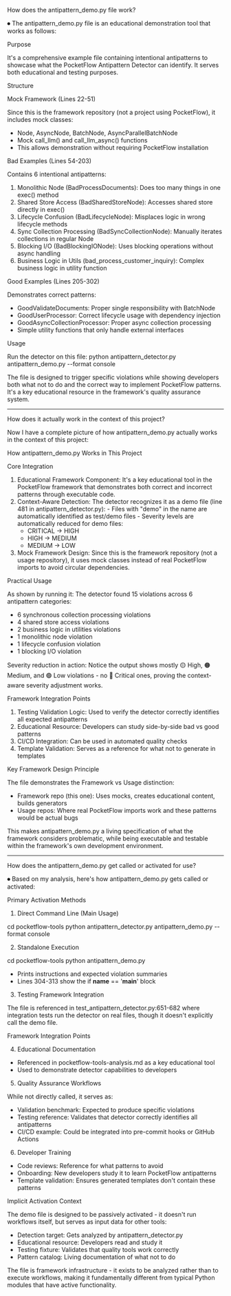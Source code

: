 How does the antipattern_demo.py file work?

⏺ The antipattern_demo.py file is an educational demonstration tool that works
  as follows:

  Purpose

  It's a comprehensive example file containing intentional antipatterns to
  showcase what the PocketFlow Antipattern Detector can identify. It serves
  both educational and testing purposes.

  Structure

  Mock Framework (Lines 22-51)

  Since this is the framework repository (not a project using PocketFlow), it
  includes mock classes:
  - Node, AsyncNode, BatchNode, AsyncParallelBatchNode
  - Mock call_llm() and call_llm_async() functions
  - This allows demonstration without requiring PocketFlow installation

  Bad Examples (Lines 54-203)

  Contains 6 intentional antipatterns:

  1. Monolithic Node (BadProcessDocuments): Does too many things in one exec()
  method
  2. Shared Store Access (BadSharedStoreNode): Accesses shared store directly
  in exec()
  3. Lifecycle Confusion (BadLifecycleNode): Misplaces logic in wrong lifecycle
   methods
  4. Sync Collection Processing (BadSyncCollectionNode): Manually iterates
  collections in regular Node
  5. Blocking I/O (BadBlockingIONode): Uses blocking operations without async
  handling
  6. Business Logic in Utils (bad_process_customer_inquiry): Complex business
  logic in utility function

  Good Examples (Lines 205-302)

  Demonstrates correct patterns:
  - GoodValidateDocuments: Proper single responsibility with BatchNode
  - GoodUserProcessor: Correct lifecycle usage with dependency injection
  - GoodAsyncCollectionProcessor: Proper async collection processing
  - Simple utility functions that only handle external interfaces

  Usage

  Run the detector on this file: python antipattern_detector.py 
  antipattern_demo.py --format console

  The file is designed to trigger specific violations while showing developers
  both what not to do and the correct way to implement PocketFlow patterns.
  It's a key educational resource in the framework's quality assurance system.

---

How does it actually work in the context of this project?

Now I have a complete picture of how antipattern_demo.py actually works in
  the context of this project:

  How antipattern_demo.py Works in This Project

  Core Integration

  1. Educational Framework Component: It's a key educational tool in the
  PocketFlow framework that demonstrates both correct and incorrect patterns
  through executable code.
  2. Context-Aware Detection: The detector recognizes it as a demo file (line
  481 in antipattern_detector.py):
    - Files with "demo" in the name are automatically identified as test/demo
  files
    - Severity levels are automatically reduced for demo files:
        - CRITICAL → HIGH
      - HIGH → MEDIUM
      - MEDIUM → LOW
  3. Mock Framework Design: Since this is the framework repository (not a usage
   repository), it uses mock classes instead of real PocketFlow imports to
  avoid circular dependencies.

  Practical Usage

  As shown by running it: The detector found 15 violations across 6 antipattern
   categories:
  - 6 synchronous collection processing violations
  - 4 shared store access violations
  - 2 business logic in utilities violations
  - 1 monolithic node violation
  - 1 lifecycle confusion violation
  - 1 blocking I/O violation

  Severity reduction in action: Notice the output shows mostly 🟡 High, 🟠 
  Medium, and 🟢 Low violations - no 🔴 Critical ones, proving the
  context-aware severity adjustment works.

  Framework Integration Points

  1. Testing Validation Logic: Used to verify the detector correctly identifies
   all expected antipatterns
  2. Educational Resource: Developers can study side-by-side bad vs good
  patterns
  3. CI/CD Integration: Can be used in automated quality checks
  4. Template Validation: Serves as a reference for what not to generate in
  templates

  Key Framework Design Principle

  The file demonstrates the Framework vs Usage distinction:
  - Framework repo (this one): Uses mocks, creates educational content, builds
  generators
  - Usage repos: Where real PocketFlow imports work and these patterns would be
   actual bugs

  This makes antipattern_demo.py a living specification of what the framework
  considers problematic, while being executable and testable within the
  framework's own development environment.

---

How does the antipattern_demo.py get called or activated for use?

⏺ Based on my analysis, here's how antipattern_demo.py gets called or
  activated:

  Primary Activation Methods

  1. Direct Command Line (Main Usage)

  cd pocketflow-tools
  python antipattern_detector.py antipattern_demo.py --format console

  2. Standalone Execution

  cd pocketflow-tools
  python antipattern_demo.py
  - Prints instructions and expected violation summaries
  - Lines 304-313 show the if __name__ == '__main__' block

  3. Testing Framework Integration

  The file is referenced in test_antipattern_detector.py:651-682 where
  integration tests run the detector on real files, though it doesn't
  explicitly call the demo file.

  Framework Integration Points

  4. Educational Documentation

  - Referenced in pocketflow-tools-analysis.md as a key educational tool
  - Used to demonstrate detector capabilities to developers

  5. Quality Assurance Workflows

  While not directly called, it serves as:
  - Validation benchmark: Expected to produce specific violations
  - Testing reference: Validates that detector correctly identifies all
  antipatterns
  - CI/CD example: Could be integrated into pre-commit hooks or GitHub Actions

  6. Developer Training

  - Code reviews: Reference for what patterns to avoid
  - Onboarding: New developers study it to learn PocketFlow antipatterns
  - Template validation: Ensures generated templates don't contain these
  patterns

  Implicit Activation Context

  The demo file is designed to be passively activated - it doesn't run
  workflows itself, but serves as input data for other tools:

  - Detection target: Gets analyzed by antipattern_detector.py
  - Educational resource: Developers read and study it
  - Testing fixture: Validates that quality tools work correctly
  - Pattern catalog: Living documentation of what not to do

  The file is framework infrastructure - it exists to be analyzed rather than
  to execute workflows, making it fundamentally different from typical Python
  modules that have active functionality.